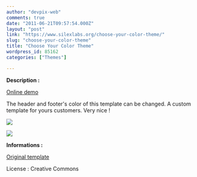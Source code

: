 ```yaml
---
author: "devpix-web"
comments: true
date: "2011-06-21T09:57:54.000Z"
layout: "post"
link: "https://www.silexlabs.org/choose-your-color-theme/"
slug: "choose-your-color-theme"
title: "Choose Your Color Theme"
wordpress_id: 85162
categories: ["Themes"]

---
```

**Description :**

[Online demo](http://silexprod.com/silex_cifacom20102011/?/choose_your_color)

The header and footer's color of this template can be changed. A custom template for yours customers. Very nice !

![](https://www.silexlabs.org/wp-content/uploads/2011/06/choose_your_color_theme.png)

![](https://www.silexlabs.org/wp-content/uploads/2011/06/choose_your_color_theme2.png)

**Informations :**

[](http://preprod.webschoolfactory.com/labo/2010-2011/silex/silex_server/?/choose_your_color_v2)

[Original template](http://www.free-css.com/free-css-templates/page1/megacorporate.php#bookmarks)

License : Creative Commons

